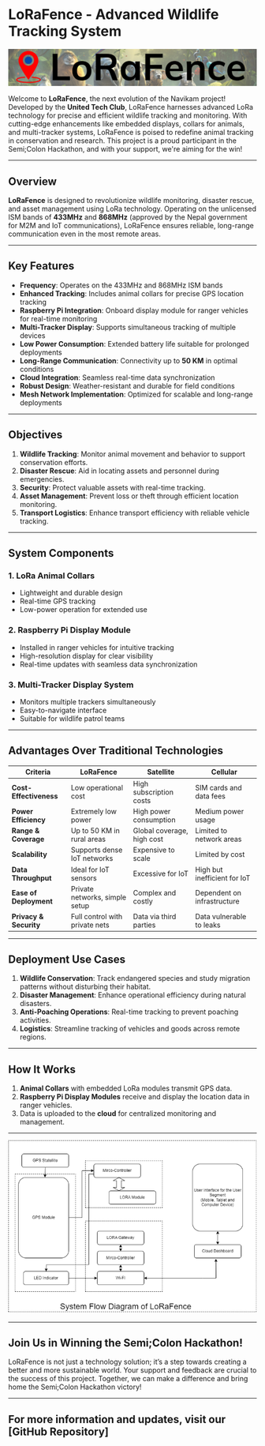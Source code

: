 # LoRaFence - Advanced Wildlife Tracking System
![LoRaFence Logo](./static/assets/image/logo_readme.png)

Welcome to **LoRaFence**, the next evolution of the Navikam project! Developed by the **United Tech Club**, LoRaFence harnesses advanced LoRa technology for precise and efficient wildlife tracking and monitoring. With cutting-edge enhancements like embedded displays, collars for animals, and multi-tracker systems, LoRaFence is poised to redefine animal tracking in conservation and research. This project is a proud participant in the Semi;Colon Hackathon, and with your support, we're aiming for the win!

---


## Overview

**LoRaFence** is designed to revolutionize wildlife monitoring, disaster rescue, and asset management using LoRa technology. Operating on the unlicensed ISM bands of **433MHz** and **868MHz** (approved by the Nepal government for M2M and IoT communications), LoRaFence ensures reliable, long-range communication even in the most remote areas.

---

## Key Features

- **Frequency**: Operates on the 433MHz and 868MHz ISM bands
- **Enhanced Tracking**: Includes animal collars for precise GPS location tracking
- **Raspberry Pi Integration**: Onboard display module for ranger vehicles for real-time monitoring
- **Multi-Tracker Display**: Supports simultaneous tracking of multiple devices
- **Low Power Consumption**: Extended battery life suitable for prolonged deployments
- **Long-Range Communication**: Connectivity up to **50 KM** in optimal conditions
- **Cloud Integration**: Seamless real-time data synchronization
- **Robust Design**: Weather-resistant and durable for field conditions
- **Mesh Network Implementation**: Optimized for scalable and long-range deployments

---

## Objectives

1. **Wildlife Tracking**: Monitor animal movement and behavior to support conservation efforts.
2. **Disaster Rescue**: Aid in locating assets and personnel during emergencies.
3. **Security**: Protect valuable assets with real-time tracking.
4. **Asset Management**: Prevent loss or theft through efficient location monitoring.
5. **Transport Logistics**: Enhance transport efficiency with reliable vehicle tracking.

---

## System Components

### 1. **LoRa Animal Collars**

- Lightweight and durable design
- Real-time GPS tracking
- Low-power operation for extended use

### 2. **Raspberry Pi Display Module**

- Installed in ranger vehicles for intuitive tracking
- High-resolution display for clear visibility
- Real-time updates with seamless data synchronization

### 3. **Multi-Tracker Display System**

- Monitors multiple trackers simultaneously
- Easy-to-navigate interface
- Suitable for wildlife patrol teams

---

## Advantages Over Traditional Technologies

| **Criteria**           | **LoRaFence**                  | **Satellite**              | **Cellular**                 |
| ---------------------- | ------------------------------ | -------------------------- | ---------------------------- |
| **Cost-Effectiveness** | Low operational cost           | High subscription costs    | SIM cards and data fees      |
| **Power Efficiency**   | Extremely low power            | High power consumption     | Medium power usage           |
| **Range & Coverage**   | Up to 50 KM in rural areas     | Global coverage, high cost | Limited to network areas     |
| **Scalability**        | Supports dense IoT networks    | Expensive to scale         | Limited by cost              |
| **Data Throughput**    | Ideal for IoT sensors          | Excessive for IoT          | High but inefficient for IoT |
| **Ease of Deployment** | Private networks, simple setup | Complex and costly         | Dependent on infrastructure  |
| **Privacy & Security** | Full control with private nets | Data via third parties     | Data vulnerable to leaks     |

---

## Deployment Use Cases

1. **Wildlife Conservation**: Track endangered species and study migration patterns without disturbing their habitat.
2. **Disaster Management**: Enhance operational efficiency during natural disasters.
3. **Anti-Poaching Operations**: Real-time tracking to prevent poaching activities.
4. **Logistics**: Streamline tracking of vehicles and goods across remote regions.

---

## How It Works

1. **Animal Collars** with embedded LoRa modules transmit GPS data.
2. **Raspberry Pi Display Modules** receive and display the location data in ranger vehicles.
3. Data is uploaded to the **cloud** for centralized monitoring and management.

---

![System Architecture Diagram](./Assets/System_Flow_Diagram.png)

---

## Join Us in Winning the Semi;Colon Hackathon!

LoRaFence is not just a technology solution; it’s a step towards creating a better and more sustainable world. Your support and feedback are crucial to the success of this project. Together, we can make a difference and bring home the Semi;Colon Hackathon victory!

---

## For more information and updates, visit our [GitHub Repository]

